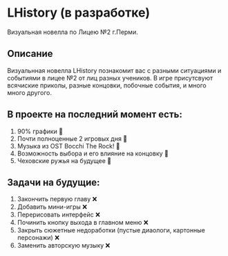 # LHistory (в разработке)
Визуальная новелла по Лицею №2 г.Перми.
## Описание
Визуальнная новелла LHistory познакомит вас с разными ситуациями и событиями в лицее №2 от лиц разных учеников. В игре присутсвуют всячиские приколы, разные концовки, побочные события, и много много другого. 

## В проекте на последний момент есть:
1) 90% графики 🌟
2) Почти полноценные 2 игровых дня 🌟
3) Музыка из OST Bocchi The Rock! 🌟
4) Возможность выбора и его влияние на концовку 🌟
5) Чеховские ружья на будущее 🌟

## Задачи на будущие:
1) Закончить первую главу ❌
2) Добавить мини-игры ❌
3) Перерисовать интерфейс ❌
4) Починить кнопку выхода в главном меню ❌
5) Закрыть сюжетные недоработки (пустые диаологи, картонные персонажи) ❌
6) Заменить авторскую музыку ❌ 




